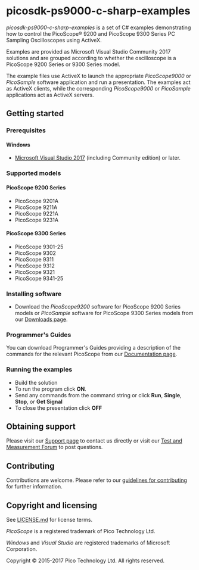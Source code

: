 # picosdk-ps9000-c-sharp-examples

*picosdk-ps9000-c-sharp-examples* is a set of C# examples demonstrating how to control the PicoScope® 9200 and PicoScope 9300 Series PC Sampling Oscilloscopes using ActiveX.

Examples are provided as Microsoft Visual Studio Community 2017 solutions and are grouped according to whether the oscilloscope is a PicoScope 9200 Series or 9300 Series model.

The example files use ActiveX to launch the appropriate *PicoScope9000* or *PicoSample* software application and run a presentation. The examples act as ActiveX clients, while the corresponding *PicoScope9000* or *PicoSample* applications act as ActiveX servers.

## Getting started

### Prerequisites

#### Windows

* [Microsoft Visual Studio 2017](https://www.visualstudio.com/) (including Community edition) or later.  

### Supported models

#### PicoScope 9200 Series

* PicoScope 9201A 
* PicoScope 9211A 
* PicoScope 9221A 
* PicoScope 9231A

#### PicoScope 9300 Series

* PicoScope 9301-25
* PicoScope 9302 
* PicoScope 9311 
* PicoScope 9312 
* PicoScope 9321 
* PicoScope 9341-25

### Installing software

* Download the *PicoScope9200* software for PicoScope 9200 Series models or *PicoSample* software for PicoScope 9300 Series models from our [Downloads page](https://www.picotech.com/downloads).

### Programmer's Guides

You can download Programmer's Guides providing a description of the commands for the relevant PicoScope from our [Documentation page](https://www.picotech.com/library/documentation).

### Running the examples

* Build the solution
* To run the program click **ON**. 
* Send any commands from the command string or click **Run**, **Single**, **Stop**, or **Get Signal**
* To close the presentation click **OFF**

## Obtaining support

Please visit our [Support page](https://www.picotech.com/tech-support) to contact us directly or visit our [Test and Measurement Forum](https://www.picotech.com/support/forum23.html) to post questions. 

## Contributing

Contributions are welcome. Please refer to our [guidelines for contributing](.github/CONTRIBUTING.md) for further information.

## Copyright and licensing

See [LICENSE.md](LICENSE.md) for license terms. 

*PicoScope* is a registered trademark of Pico Technology Ltd. 

*Windows* and *Visual Studio* are registered trademarks of Microsoft Corporation.

Copyright © 2015-2017 Pico Technology Ltd. All rights reserved.

